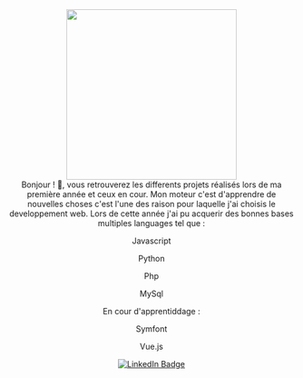 
<div id="header" align="center">
  <img src="https://media.giphy.com/media/jdPMeyv9rn0hZHh8n9/giphy.gif" width="300"/>
</div>



<div align="center">
  Bonjour ! 👋, vous retrouverez les differents projets réalisés lors de ma première année et ceux en cour.
  Mon moteur c'est d'apprendre de nouvelles choses c'est l'une des raison pour laquelle j'ai choisis le developpement web.
  Lors de cette année j'ai pu acquerir des bonnes bases multiples languages tel que :
  
  <br/>
  <p>Javascript</p> 
  <p>Python</p>
  <p>Php</p>
  <p>MySql</p>
  
</div>
<div align="center">
 En cour d'apprentiddage :
 <p>Symfont</p> 
  <p>Vue.js</p> 
  
  
  
</div>






<div id="badge" align="center">
  
 <a href="https://www.linkedin.com/in/fabrice-pivert-/">
        <img  src="https://img.shields.io/badge/LinkedIn-blue?logo=linkedin&logoColor=white&style=for-the-badge" alt="LinkedIn Badge"/>
  </a>
</div>
<div align="center">
  <img src="https://komarev.com/ghpvc/?username=FabPiv&style=flat-square&color=blue" alt=""/>

  
</div>
  


